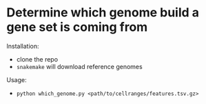 # Determine which genome build a gene set is coming from

Installation:
 * clone the repo
 * `snakemake` will download reference genomes

Usage:
 * `python which_genome.py <path/to/cellranges/features.tsv.gz>`

